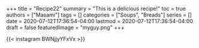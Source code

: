+++
title = "Recipe22"
summary = "This is a delicious recipe!"
toc = true
authors = ["Masami"]
tags = []
categories = ["Soups", "Breads"]
series = []
date = 2020-07-12T17:36:54-04:00
lastmod = 2020-07-12T17:36:54-04:00
draft = false
featuredImage = "myguy.png"
+++

{{< instagram BWNjjyYFxVx >}}
